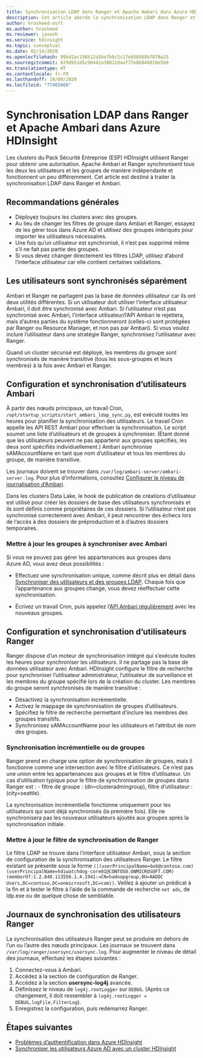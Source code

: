 ```yaml
---
title: Synchronisation LDAP dans Ranger et Apache Ambari dans Azure HDInsight
description: Cet article aborde la synchronisation LDAP dans Ranger et Ambari, et fournit des indications générales.
author: hrasheed-msft
ms.author: hrasheed
ms.reviewer: jasonh
ms.service: hdinsight
ms.topic: conceptual
ms.date: 02/14/2020
ms.openlocfilehash: 99bd1ac156b12a5be7b8c5c17eb5b568b7070a25
ms.sourcegitcommit: 829d951d5c90442a38012daaf77e86046018e5b9
ms.translationtype: HT
ms.contentlocale: fr-FR
ms.lasthandoff: 10/09/2020
ms.locfileid: "77465666"
---
```

# <a name="ldap-sync-in-ranger-and-apache-ambari-in-azure-hdinsight"></a>Synchronisation LDAP dans Ranger et Apache Ambari dans Azure HDInsight

Les clusters du Pack Sécurité Entreprise (ESP) HDInsight utilisent Ranger pour obtenir une autorisation. Apache Ambari et Ranger synchronisent tous les deux les utilisateurs et les groupes de manière indépendante et fonctionnent un peu différemment. Cet article est destiné à traiter la synchronisation LDAP dans Ranger et Ambari.

## <a name="general-guidelines"></a>Recommandations générales

* Déployez toujours les clusters avec des groupes.
* Au lieu de changer les filtres de groupe dans Ambari et Ranger, essayez de les gérer tous dans Azure AD et utilisez des groupes imbriqués pour importer les utilisateurs nécessaires.
* Une fois qu’un utilisateur est synchronisé, il n’est pas supprimé même s’il ne fait pas partie des groupes.
* Si vous devez changer directement les filtres LDAP, utilisez d’abord l’interface utilisateur car elle contient certaines validations.

## <a name="users-are-synced-separately"></a>Les utilisateurs sont synchronisés séparément

Ambari et Ranger ne partagent pas la base de données utilisateur car ils ont deux utilités différentes. Si un utilisateur doit utiliser l’interface utilisateur Ambari, il doit être synchronisé avec Ambari. Si l’utilisateur n’est pas synchronisé avec Ambari, l’interface utilisateur/l’API Ambari le rejettera, mais d’autres parties du système fonctionneront (celles-ci sont protégées par Ranger ou Resource Manager, et non pas par Ambari). Si vous voulez inclure l’utilisateur dans une stratégie Ranger, synchronisez l’utilisateur avec Ranger.

Quand un cluster sécurisé est déployé, les membres du groupe sont synchronisés de manière transitive (tous les sous-groupes et leurs membres) à la fois avec Ambari et Ranger. 

## <a name="ambari-user-sync-and-configuration"></a>Configuration et synchronisation d’utilisateurs Ambari

À partir des nœuds principaux, un travail Cron, `/opt/startup_scripts/start_ambari_ldap_sync.py`, est exécuté toutes les heures pour planifier la synchronisation des utilisateurs. Le travail Cron appelle les API REST Ambari pour effectuer la synchronisation. Le script soumet une liste d’utilisateurs et de groupes à synchroniser. (Étant donné que les utilisateurs peuvent ne pas appartenir aux groupes spécifiés, les deux sont spécifiés individuellement.) Ambari synchronise sAMAccountName en tant que nom d’utilisateur et tous les membres du groupe, de manière transitive.

Les journaux doivent se trouver dans `/var/log/ambari-server/ambari-server.log`. Pour plus d’informations, consultez [Configurer le niveau de journalisation d’Ambari](https://docs.cloudera.com/HDPDocuments/Ambari-latest/administering-ambari/content/amb_configure_ambari_logging_level.html).

Dans les clusters Data Lake, le hook de publication de créations d’utilisateur est utilisé pour créer les dossiers de base des utilisateurs synchronisés et ils sont définis comme propriétaires de ces dossiers. Si l’utilisateur n’est pas synchronisé correctement avec Ambari, il peut rencontrer des échecs lors de l’accès à des dossiers de préproduction et à d’autres dossiers temporaires.

### <a name="update-groups-to-be-synced-to-ambari"></a>Mettre à jour les groupes à synchroniser avec Ambari

Si vous ne pouvez pas gérer les appartenances aux groupes dans Azure AD, vous avez deux possibilités :

* Effectuez une synchronisation unique, comme décrit plus en détail dans [Synchroniser des utilisateurs et des groupes LDAP](https://docs.cloudera.com/HDPDocuments/HDP3/latest/ambari-authentication-ldap-ad/content/authe_ldapad_synchronizing_ldap_users_and_groups.html). Chaque fois que l’appartenance aux groupes change, vous devez réeffectuer cette synchronisation.

* Écrivez un travail Cron, puis appelez l’[API Ambari régulièrement](https://community.cloudera.com/t5/Support-Questions/How-do-I-automate-the-Ambari-LDAP-sync/m-p/96634) avec les nouveaux groupes.

## <a name="ranger-user-sync-and-configuration"></a>Configuration et synchronisation d’utilisateurs Ranger

Ranger dispose d’un moteur de synchronisation intégré qui s’exécute toutes les heures pour synchroniser les utilisateurs. Il ne partage pas la base de données utilisateur avec Ambari. HDInsight configure le filtre de recherche pour synchroniser l’utilisateur administrateur, l’utilisateur de surveillance et les membres du groupe spécifié lors de la création du cluster. Les membres du groupe seront synchronisés de manière transitive :

* Désactivez la synchronisation incrémentielle.
* Activez le mappage de synchronisation de groupes d’utilisateurs.
* Spécifiez le filtre de recherche permettant d’inclure les membres des groupes transitifs.
* Synchronisez sAMAccountName pour les utilisateurs et l’attribut de nom des groupes.

### <a name="group-or-incremental-sync"></a>Synchronisation incrémentielle ou de groupes

Ranger prend en charge une option de synchronisation de groupes, mais il fonctionne comme une intersection avec le filtre d’utilisateurs. Ce n’est pas une union entre les appartenances aux groupes et le filtre d’utilisateur. Un cas d’utilisation typique pour le filtre de synchronisation de groupes dans Ranger est : - filtre de groupe : (dn=clusteradmingroup), filtre d’utilisateur : (city=seattle).

La synchronisation incrémentielle fonctionne uniquement pour les utilisateurs qui sont déjà synchronisés (la première fois). Elle ne synchronisera pas les nouveaux utilisateurs ajoutés aux groupes après la synchronisation initiale.

### <a name="update-ranger-sync-filter"></a>Mettre à jour le filtre de synchronisation de Ranger

Le filtre LDAP se trouve dans l’interface utilisateur Ambari, sous la section de configuration de la synchronisation des utilisateurs Ranger. Le filtre existant se présente sous la forme `(|(userPrincipalName=bob@contoso.com)(userPrincipalName=hdiwatchdog-core01@CONTOSO.ONMICROSOFT.COM)(memberOf:1.2.840.113556.1.4.1941:=CN=hadoopgroup,OU=AADDC Users,DC=contoso,DC=onmicrosoft,DC=com))`. Veillez à ajouter un prédicat à la fin et à tester le filtre à l’aide de la commande de recherche `net ads`, de ldp.exe ou de quelque chose de semblable.

## <a name="ranger-user-sync-logs"></a>Journaux de synchronisation des utilisateurs Ranger

La synchronisation des utilisateurs Ranger peut se produire en dehors de l’un ou l’autre des nœuds principaux. Les journaux se trouvent dans `/var/log/ranger/usersync/usersync.log`. Pour augmenter le niveau de détail des journaux, effectuez les étapes suivantes :

1. Connectez-vous à Ambari.
1. Accédez à la section de configuration de Ranger.
1. Accédez à la section **usersync-log4j** avancée.
1. Définissez le niveau de `log4j.rootLogger` sur `DEBUG`. (Après ce changement, il doit ressembler à `log4j.rootLogger = DEBUG,logFile,FilterLog`).
1. Enregistrez la configuration, puis redémarrez Ranger.

## <a name="next-steps"></a>Étapes suivantes

* [Problèmes d’authentification dans Azure HDInsight](./domain-joined-authentication-issues.md)
* [Synchroniser les utilisateurs Azure AD avec un cluster HDInsight](../hdinsight-sync-aad-users-to-cluster.md)

